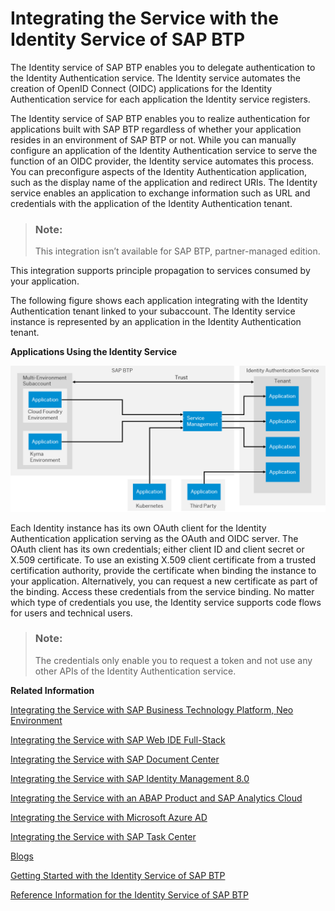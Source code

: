 <!-- loiod5cd80c6928e4ac98586025170efdf08 -->

# Integrating the Service with the Identity Service of SAP BTP

The Identity service of SAP BTP enables you to delegate authentication to the Identity Authentication service. The Identity service automates the creation of OpenID Connect \(OIDC\) applications for the Identity Authentication service for each application the Identity service registers.

The Identity service of SAP BTP enables you to realize authentication for applications built with SAP BTP regardless of whether your application resides in an environment of SAP BTP or not. While you can manually configure an application of the Identity Authentication service to serve the function of an OIDC provider, the Identity service automates this process. You can preconfigure aspects of the Identity Authentication application, such as the display name of the application and redirect URIs. The Identity service enables an application to exchange information such as URL and credentials with the application of the Identity Authentication tenant.

> ### Note:  
> This integration isn’t available for SAP BTP, partner-managed edition.

This integration supports principle propagation to services consumed by your application.

The following figure shows each application integrating with the Identity Authentication tenant linked to your subaccount. The Identity service instance is represented by an application in the Identity Authentication tenant.

   
  
**Applications Using the Identity Service**

 ![](images/Identity_broker_scenario_021ef86.png "Applications Using the Identity Service") 

Each Identity instance has its own OAuth client for the Identity Authentication application serving as the OAuth and OIDC server. The OAuth client has its own credentials; either client ID and client secret or X.509 certificate. To use an existing X.509 client certificate from a trusted certification authority, provide the certificate when binding the instance to your application. Alternatively, you can request a new certificate as part of the binding. Access these credentials from the service binding. No matter which type of credentials you use, the Identity service supports code flows for users and technical users.

> ### Note:  
> The credentials only enable you to request a token and not use any other APIs of the Identity Authentication service.

**Related Information**  


[Integrating the Service with SAP Business Technology Platform, Neo Environment](integrating-the-service-with-sap-business-technology-platform-neo-environment-fe84459.md#loiofe84459e688c43698591d3b9e1aac828 "SAP BTP acts as a service provider, and Identity Authentication acts as an identity provider in this setup.")

[Integrating the Service with SAP Web IDE Full-Stack](integrating-the-service-with-sap-web-ide-full-stack-313f545.md#loio313f5456f3ab41ca925d555cda748f39 "You can use Identity Authentication as identity provider for SAP Web IDE Full-Stack.")

[Integrating the Service with SAP Document Center](integrating-the-service-with-sap-document-center-397683c.md#loio397683cff69d44c5bb2b38c76714c6ca "You can use Identity Authentication as identity provider for SAP Document Center.")

[Integrating the Service with SAP Identity Management 8.0](integrating-the-service-with-sap-identity-management-8-0-f44f931.md "")

[Integrating the Service with an ABAP Product and SAP Analytics Cloud](integrating-the-service-with-an-abap-product-and-sap-analytics-cloud-dd61aea.md "This integration document aims to provide information about single sign-on (SSO) options for an ABAP product and SAP Analytics Cloud, that use Identity Authentication as an authenticating or proxy identity provider.")

[Integrating the Service with Microsoft Azure AD](integrating-the-service-with-microsoft-azure-ad-626b173.md "")

[Integrating the Service with SAP Task Center](integrating-the-service-with-sap-task-center-ab5e90e.md)

[Blogs](blogs-a89ca3e.md "Links to blogs and documents about integration scenarios with Identity Authentication.")

[Getting Started with the Identity Service of SAP BTP](getting-started-with-the-identity-service-of-sap-btp-066bda8.md "To create OpenID Connect (OIDC) applications in the Identity Authentication service using SAP Cloud Service Management service, instantiate the Identity service and bind your service instance to an application. The Identity service automates the manual creation of Identity Authentication OIDC applications.")

[Reference Information for the Identity Service of SAP BTP](reference-information-for-the-identity-service-of-sap-btp-9379444.md "Parameters enable you to customize the configuration of the Identity service.")

